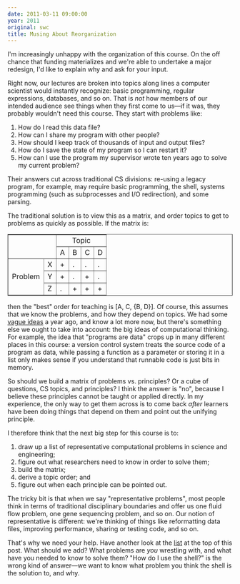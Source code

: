 ```yaml
---
date: 2011-03-11 09:00:00
year: 2011
original: swc
title: Musing About Reorganization
---
```

<p>I'm increasingly unhappy with the organization of this course.  On the off chance that funding materializes and we're able to undertake a major redesign, I'd like to explain why and ask for your input.</p>
<p>Right now, our lectures are broken into topics along lines a computer scientist would instantly recognize: basic programming, regular expressions, databases, and so on.  That is <em>not</em> how members of our intended audience see things when they first come to us&mdash;if it was, they probably wouldn't need this course.  They start with problems like:</p>
<ol id="list">
<li>How do I read this data file?</li>
<li>How can I share my program with other people?</li>
<li>How should I keep track of thousands of input and output files?</li>
<li>How do I save the state of my program so I can restart it?</li>
<li>How can I use the program my supervisor wrote ten years ago to solve my current problem?</li>
</ol>
<p>Their answers cut across traditional CS divisions: re-using a legacy program, for example, may require basic programming, the shell, systems programming (such as subprocesses and I/O redirection), and some parsing.</p>
<p>The traditional solution is to view this as a matrix, and order topics to get to problems as quickly as possible.  If the matrix is:</p>
<table border="1">
<tbody>
<tr>
<td colspan="2" rowspan="2"></td>
<td colspan="4" align="center">Topic</td>
</tr>
<tr>
<td>A</td>
<td>B</td>
<td>C</td>
<td>D</td>
</tr>
<tr>
<td rowspan="3">Problem</td>
<td>X</td>
<td>+</td>
<td>.</td>
<td>.</td>
<td>.</td>
</tr>
<tr>
<td>Y</td>
<td>+</td>
<td>.</td>
<td>+</td>
<td>.</td>
</tr>
<tr>
<td>Z</td>
<td>.</td>
<td>+</td>
<td>+</td>
<td>+</td>
</tr>
</tbody>
</table>
<p>then the "best" order for teaching is [A, C, {B, D}].  Of course, this assumes that we know the problems, and how they depend on topics.  We had some <a href="{{site.baseurl}}/blog/2010/06/the-big-picture-version-3.html">vague ideas</a> a year ago, and know a lot more now, but there's something else we ought to take into account: the big ideas of computational thinking.  For example, the idea that "programs are data" crops up in many different places in this course: a version control system treats the source code of a program as data, while passing a function as a parameter or storing it in a list only makes sense if you understand that runnable code is just bits in memory.</p>
<p>So should we  build a matrix of problems vs. principles?  Or a cube of questions, CS topics, and principles?  I think the answer is "no", because I believe these principles cannot be taught or applied directly.  In my experience, the only way to get them across is to come back <em>after</em> learners have been doing things that depend on them and point out the unifying principle.</p>
<p>I therefore think that the next big step for this course is to:</p>
<ol>
<li>draw up a list of representative computational problems in science and engineering;</li>
<li>figure out what researchers need to know in order to solve them;</li>
<li>build the matrix;</li>
<li>derive a topic order; and</li>
<li>figure out when each principle can be pointed out.</li>
</ol>
<p>The tricky bit is that when we say "representative problems", most people think in terms of traditional disciplinary boundaries and offer us one fluid flow problem, one gene sequencing problem, and so on.  Our notion of representative is different: we're thinking of things like reformatting data files, improving performance, sharing or testing code, and so on.</p>
<p>That's why we need your help.  Have another look at the <a href="#list">list</a> at the top of this post.  What should we add?  What problems are <em>you</em> wrestling with, and what have you needed to know to solve them?  "How do I use the shell?" is the wrong kind of answer&mdash;we want to know what problem you think the shell is the solution to, and why.</p>

